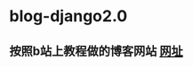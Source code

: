 # blog-django2.0
## 按照b站上教程做的博客网站 [网址](https://space.bilibili.com/252028233?spm_id_from=333.788.b_765f7570696e666f.2)
